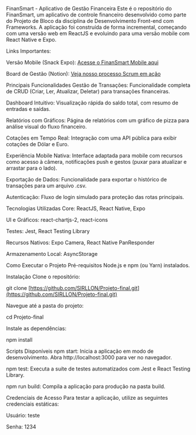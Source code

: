 FinanSmart - Aplicativo de Gestão Financeira
Este é o repositório do FinanSmart, um aplicativo de controle financeiro desenvolvido como parte do Projeto de Bloco da disciplina de Desenvolvimento Front-end com Frameworks. A aplicação foi construída de forma incremental, começando com uma versão web em ReactJS e evoluindo para uma versão mobile com React Native e Expo.

Links Importantes:

Versão Mobile (Snack Expo): [Acesse o FinanSmart Mobile aqui](https://snack.expo.dev/@sirllon/projeto-final?platform=android)

Board de Gestão (Notion): [Veja nosso processo Scrum em ação](https://www.notion.so/b4ece348c848401c82552fe1c9d12626?v=c343c4bee72b45b387b2682725e59db7)

Principais Funcionalidades
Gestão de Transações: Funcionalidade completa de CRUD (Criar, Ler, Atualizar, Deletar) para transações financeiras.

Dashboard Intuitivo: Visualização rápida do saldo total, com resumo de entradas e saídas.

Relatórios com Gráficos: Página de relatórios com um gráfico de pizza para análise visual do fluxo financeiro.

Cotações em Tempo Real: Integração com uma API pública para exibir cotações de Dólar e Euro.

Experiência Mobile Nativa: Interface adaptada para mobile com recursos como acesso à câmera, notificações push e gestos (puxar para atualizar e arrastar para o lado).

Exportação de Dados: Funcionalidade para exportar o histórico de transações para um arquivo .csv.

Autenticação: Fluxo de login simulado para proteção das rotas principais.

Tecnologias Utilizadas
Core: ReactJS, React Native, Expo

UI e Gráficos: react-chartjs-2, react-icons

Testes: Jest, React Testing Library

Recursos Nativos: Expo Camera, React Native PanResponder

Armazenamento Local: AsyncStorage

Como Executar o Projeto
Pré-requisitos
Node.js e npm (ou Yarn) instalados.

Instalação
Clone o repositório:

git clone [https://github.com/SIRLLON/Projeto-final.git](https://github.com/SIRLLON/Projeto-final.git)

Navegue até a pasta do projeto:

cd Projeto-final

Instale as dependências:

npm install

Scripts Disponíveis
npm start: Inicia a aplicação em modo de desenvolvimento. Abra http://localhost:3000 para ver no navegador.

npm test: Executa a suíte de testes automatizados com Jest e React Testing Library.

npm run build: Compila a aplicação para produção na pasta build.

Credenciais de Acesso
Para testar a aplicação, utilize as seguintes credenciais estáticas:

Usuário: teste

Senha: 1234